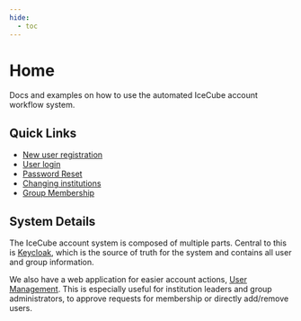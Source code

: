 ```yaml
---
hide:
  - toc
---
```


# Home

Docs and examples on how to use the automated IceCube account workflow system.

## Quick Links

* [New user registration](new_user)
* [User login](user_login)
* [Password Reset](pwd_reset)
* [Changing institutions](inst_move)
* [Group Membership](group_join)

## System Details

The IceCube account system is composed of multiple parts.  Central to
this is [Keycloak](https://keycloak.icecube.wisc.edu/auth/realms/IceCube/account/),
which is the source of truth for the system and contains all user and
group information.

We also have a web application for easier account actions,
[User Management](https://user-management.icecube.aq/).  This is especially
useful for institution leaders and group administrators, to approve
requests for membership or directly add/remove users.
